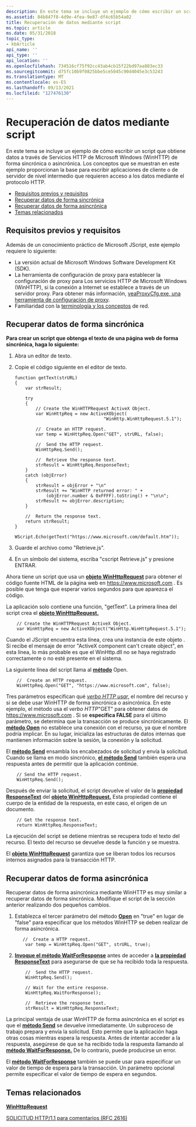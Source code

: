 ```yaml
---
description: En este tema se incluye un ejemplo de cómo escribir un script que obtiene datos a través de Servicios HTTP de Microsoft Windows (WinHTTP) de forma sincrónica o asincrónica.
ms.assetid: 84b847f8-4d9e-4fea-9e87-df4c65b54a02
title: Recuperación de datos mediante script
ms.topic: article
ms.date: 05/31/2018
topic_type:
- kbArticle
api_name: ''
api_type: ''
api_location: ''
ms.openlocfilehash: 734516cf75f92cc43ab4cb15f22bd97aa803ec33
ms.sourcegitcommit: d75fc10b9f0825bbe5ce5045c90d4045e3c53243
ms.translationtype: MT
ms.contentlocale: es-ES
ms.lasthandoff: 09/13/2021
ms.locfileid: "127476130"
---
```

# <a name="retrieving-data-using-script"></a>Recuperación de datos mediante script

En este tema se incluye un ejemplo de cómo escribir un script que obtiene datos a través de Servicios HTTP de Microsoft Windows (WinHTTP) de forma sincrónica o asincrónica. Los conceptos que se muestran en este ejemplo proporcionan la base para escribir aplicaciones de cliente o de servidor de nivel intermedio que requieren acceso a los datos mediante el protocolo HTTP.

-   [Requisitos previos y requisitos](#prerequisites-and-requirements)
-   [Recuperar datos de forma sincrónica](#retrieving-data-synchronously)
-   [Recuperar datos de forma asincrónica](#retrieving-data-asynchronously)
-   [Temas relacionados](#related-topics)

## <a name="prerequisites-and-requirements"></a>Requisitos previos y requisitos

Además de un conocimiento práctico de Microsoft JScript, este ejemplo requiere lo siguiente:

-   La versión actual de Microsoft Windows Software Development Kit (SDK).
-   La herramienta de configuración de proxy para establecer la configuración de proxy para Los servicios HTTP de Microsoft Windows (WinHTTP), si la conexión a Internet se establece a través de un servidor proxy. Para obtener más información, [ veaProxyCfg.exe, una herramienta de configuración de proxy](proxycfg-exe--a-proxy-configuration-tool.md).
-   Familiaridad con la [terminología y los conceptos](network-terminology.md) de red.

## <a name="retrieving-data-synchronously"></a>Recuperar datos de forma sincrónica

**Para crear un script que obtenga el texto de una página web de forma sincrónica, haga lo siguiente:**

1.  Abra un editor de texto.
2.  Copie el código siguiente en el editor de texto.

    ```JScript
    function getText(strURL)
    {
        var strResult;
        
        try
        {
            // Create the WinHTTPRequest ActiveX Object.
            var WinHttpReq = new ActiveXObject(
                                      "WinHttp.WinHttpRequest.5.1");
            
            //  Create an HTTP request.
            var temp = WinHttpReq.Open("GET", strURL, false);

            //  Send the HTTP request.
            WinHttpReq.Send();
            
            //  Retrieve the response text.
            strResult = WinHttpReq.ResponseText;
        }
        catch (objError)
        {
            strResult = objError + "\n"
            strResult += "WinHTTP returned error: " + 
                (objError.number & 0xFFFF).toString() + "\n\n";
            strResult += objError.description;
        }
        
        //  Return the response text.
        return strResult;
    }

    WScript.Echo(getText("https://www.microsoft.com/default.htm"));
    ```

    

3.  Guarde el archivo como "Retrieve.js".
4.  En un símbolo del sistema, escriba "cscript Retrieve.js" y presione ENTRAR.

Ahora tiene un script que usa un [**objeto WinHttpRequest**](winhttprequest.md) para obtener el código fuente HTML de la página web en https://www.microsoft.com . Es posible que tenga que esperar varios segundos para que aparezca el código.

La aplicación solo contiene una función, "getText". La primera línea del script crea el [**objeto WinHttpRequest.**](winhttprequest.md)


```JScript
    // Create the WinHTTPRequest ActiveX Object.
    var WinHttpReq = new ActiveXObject("WinHttp.WinHttpRequest.5.1");
```



Cuando el JScript encuentra esta línea, crea una instancia de este objeto . Si recibe el mensaje de error "ActiveX component can't create object", en esta línea, lo más probable es que el WinHttp.dll no se haya registrado correctamente o no esté presente en el sistema.

La siguiente línea del script llama al [**método**](iwinhttprequest-open.md) Open.


```JScript
    //  Create an HTTP request.
    WinHttpReq.Open("GET", "https://www.microsoft.com", false);
```



Tres parámetros especifican qué [*verbo HTTP usar,*](glossary.md) el nombre del recurso y si se debe usar WinHTTP de forma sincrónica o asincrónica. En este ejemplo, el método usa el *verbo HTTP*"GET" para obtener datos de https://www.microsoft.com . Si se **especifica FALSE** para el último parámetro, se determina que la transacción se produce sincrónicamente. El [**método Open**](iwinhttprequest-open.md) no establece una conexión con el recurso, ya que el nombre podría implicar. En su lugar, inicializa las estructuras de datos internas que mantienen información sobre la sesión, la conexión y la solicitud.

El [**método Send**](iwinhttprequest-send.md) ensambla los encabezados de solicitud y envía la solicitud. Cuando se llama en modo sincrónico, [**el método Send**](iwinhttprequest-send.md) también espera una respuesta antes de permitir que la aplicación continúe.


```JScript
    // Send the HTTP request.
    WinHttpReq.Send();
```



Después de enviar la solicitud, el script devuelve el valor de la [**propiedad ResponseText**](iwinhttprequest-responsetext.md) del [**objeto WinHttpRequest.**](winhttprequest.md) Esta propiedad contiene el cuerpo de la entidad de la respuesta, en este caso, el origen de un documento.


```JScript
    // Get the response text.
    return WinHttpReq.ResponseText;
```



La ejecución del script se detiene mientras se recupera todo el texto del recurso. El texto del recurso se devuelve desde la función y se muestra.

El [**objeto WinHttpRequest**](winhttprequest.md) garantiza que se liberan todos los recursos internos asignados para la transacción HTTP.

## <a name="retrieving-data-asynchronously"></a>Recuperar datos de forma asincrónica

Recuperar datos de forma asincrónica mediante WinHTTP es muy similar a recuperar datos de forma sincrónica. Modifique el script de la sección anterior realizando dos pequeños cambios.

1.  Establezca el tercer parámetro del método [**Open**](iwinhttprequest-open.md) en "true" en lugar de "false" para especificar que los métodos WinHTTP se deben realizar de forma asincrónica.
    ```JScript
       //  Create a HTTP request.
        var temp = WinHttpReq.Open("GET", strURL, true);
    ```

    

2.  [**Invoque el método WaitForResponse**](iwinhttprequest-waitforresponse.md) antes de acceder a [**la propiedad ResponseText**](iwinhttprequest-responsetext.md) para asegurarse de que se ha recibido toda la respuesta.
    ```JScript
        //  Send the HTTP request.
        WinHttpReq.Send();
            
        // Wait for the entire response.
        WinHttpReq.WaitForResponse();
            
        //  Retrieve the response text.
        strResult = WinHttpReq.ResponseText;
    ```

    

La principal ventaja de usar WinHTTP de forma asincrónica en el script es que el [**método Send**](iwinhttprequest-send.md) se devuelve inmediatamente. Un subproceso de trabajo prepara y envía la solicitud. Esto permite que la aplicación haga otras cosas mientras espera la respuesta. Antes de intentar acceder a la respuesta, asegúrese de que se ha recibido toda la respuesta llamando al [**método WaitForResponse.**](iwinhttprequest-waitforresponse.md) De lo contrario, puede producirse un error.

El [**método WaitForResponse**](iwinhttprequest-waitforresponse.md) también se puede usar para especificar un valor de tiempo de espera para la transacción. Un parámetro opcional permite especificar el valor de tiempo de espera en segundos.

## <a name="related-topics"></a>Temas relacionados

<dl> <dt>

[**WinHttpRequest**](winhttprequest.md)
</dt> <dt>

[SOLICITUD HTTP/1.1 para comentarios (RFC 2616)](https://www.ietf.org/rfc/rfc2616.txt)
</dt> </dl>

 

 



